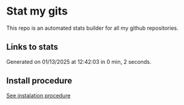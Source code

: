 # Stat my gits

This repo is an automated stats builder for all my github repositories.

## Links to stats


Generated on 01/13/2025 at 12:42:03 in 0 min, 2 seconds.

## Install procedure

[See instalation procedure](./src/install.md)
